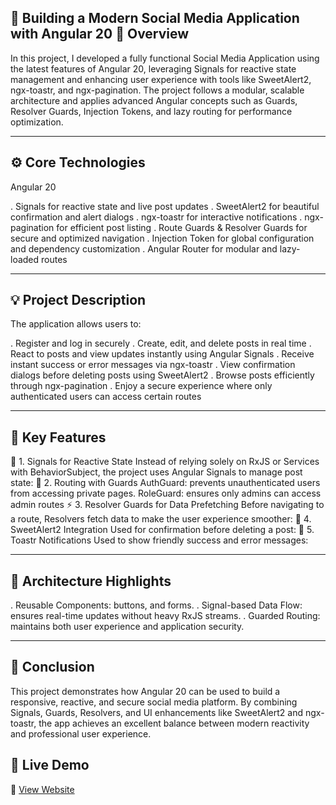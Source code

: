 📰 Building a Modern Social Media Application with Angular 20
🧩 Overview
---
In this project, I developed a fully functional Social Media Application using the latest features of Angular 20, leveraging Signals for reactive state management and enhancing user experience with tools like SweetAlert2, ngx-toastr, and ngx-pagination.
The project follows a modular, scalable architecture and applies advanced Angular concepts such as Guards, Resolver Guards, Injection Tokens, and lazy routing for performance optimization.

---
⚙️ Core Technologies
---

Angular 20

. Signals for reactive state and live post updates
. SweetAlert2 for beautiful confirmation and alert dialogs
. ngx-toastr for interactive notifications
. ngx-pagination for efficient post listing
. Route Guards & Resolver Guards for secure and optimized navigation
. Injection Token for global configuration and dependency customization
. Angular Router for modular and lazy-loaded routes

---

💡 Project Description
---

The application allows users to:

. Register and log in securely
. Create, edit, and delete posts in real time
. React to posts and view updates instantly using Angular Signals
. Receive instant success or error messages via ngx-toastr
. View confirmation dialogs before deleting posts using SweetAlert2
. Browse posts efficiently through ngx-pagination
. Enjoy a secure experience where only authenticated users can access certain routes

---
🚀 Key Features
---
🧠 1. Signals for Reactive State
Instead of relying solely on RxJS or Services with BehaviorSubject, the project uses Angular Signals to manage post state:
🧭 2. Routing with Guards
AuthGuard: prevents unauthenticated users from accessing private pages.
RoleGuard: ensures only admins can access admin routes
⚡ 3. Resolver Guards for Data Prefetching
Before navigating to a route, Resolvers fetch data to make the user experience smoother:
🎨 4. SweetAlert2 Integration
Used for confirmation before deleting a post:
🔔 5. Toastr Notifications
Used to show friendly success and error messages:

---
🧱 Architecture Highlights
--- 
. Reusable Components: buttons, and forms.
. Signal-based Data Flow: ensures real-time updates without heavy RxJS streams.
. Guarded Routing: maintains both user experience and application security.

---
🎯 Conclusion
----
This project demonstrates how Angular 20 can be used to build a responsive, reactive, and secure social media platform.
By combining Signals, Guards, Resolvers, and UI enhancements like SweetAlert2 and ngx-toastr, the app achieves an excellent balance between modern reactivity and professional user experience.


## 🚀 Live Demo

🔗 [View Website](https://social-media-rosy-gamma.vercel.app/login)  


